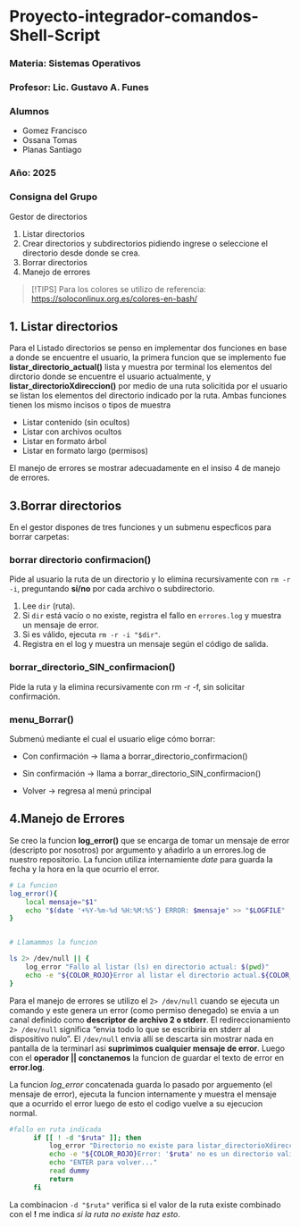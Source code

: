# Proyecto-integrador-comandos-Shell-Script

### Materia:  Sistemas Operativos

### Profesor: Lic. Gustavo A. Funes 

### Alumnos 
- Gomez Francisco 
- Ossana Tomas
- Planas Santiago

### Año: 2025

### Consigna del Grupo
Gestor de directorios
1.  Listar directorios
2.  Crear directorios y subdirectorios pidiendo ingrese o seleccione el directorio desde donde se
crea.
3. Borrar directorios
4.  Manejo de errores

>[!TIPS] Para los colores se utilizo de referencia: https://soloconlinux.org.es/colores-en-bash/ 

## 1. Listar directorios
Para el Listado directorios se penso en implementar dos funciones en base a donde se encuentre el usuario, la primera funcion que se implemento fue __listar_directorio_actual()__ lista y muestra por terminal los elementos del dirctorio donde se encuentre el usuario actualmente, y __listar_directorioXdireccion()__ por medio de una ruta solicitida por el usuario se listan los elementos del directorio indicado por la ruta. Ambas funciones tienen los mismo incisos o tipos de muestra
- Listar contenido (sin ocultos)
- Listar con archivos ocultos
- Listar en formato árbol
- Listar en formato largo (permisos)

El manejo de errores se mostrar adecuadamente en el insiso 4 de manejo de errores.


## 3.Borrar directorios
En el gestor dispones de tres funciones y un submenu especficos para borrar carpetas:
### borrar directorio confirmacion()
Pide al usuario la ruta de un directorio y lo elimina recursivamente con `rm -r -i`, preguntando **sí/no** por cada archivo o subdirectorio.
  1. Lee `dir` (ruta).  
  2. Si `dir` está vacío o no existe, registra el fallo en `errores.log` y muestra un mensaje de error.  
  3. Si es válido, ejecuta `rm -r -i "$dir"`.  
  4. Registra en el log y muestra un mensaje según el código de salida.  


### borrar_directorio_SIN_confirmacion()
Pide la ruta y la elimina recursivamente con rm -r -f, sin solicitar confirmación.


### menu_Borrar()
Submenú mediante el cual el usuario elige cómo borrar:

- Con confirmación → llama a borrar_directorio_confirmacion()

- Sin confirmación → llama a borrar_directorio_SIN_confirmacion()

- Volver → regresa al menú principal



## 4.Manejo de Errores

Se creo la funcion __log_error()__ que se encarga de tomar un mensaje de error (descripto por nosotros) por argumento y añadirlo a un errores.log de nuestro repositorio. La funcion utiliza internamiente _date_ para guarda la fecha y la hora en la que ocurrio el error.

```bash
# La funcion 
log_error(){
    local mensaje="$1"
    echo "$(date '+%Y-%m-%d %H:%M:%S') ERROR: $mensaje" >> "$LOGFILE"
}


# Llamammos la funcion

ls 2> /dev/null || {
    log_error "Fallo al listar (ls) en directorio actual: $(pwd)"
    echo -e "${COLOR_ROJO}Error al listar el directorio actual.${COLOR_RESET}"
}
```
Para el manejo de errores se utilizo el `2> /dev/null` cuando se ejecuta un comando y este genera un error (como permiso denegado) se envia a un canal definido como __descriptor de archivo 2 o stderr__.
El redireccionamiento `2> /dev/null` significa “envia todo lo que se escribiria en stderr al dispositivo nulo”. El `/dev/null` envia allí se descarta sin mostrar nada en pantalla de la terminarl asi __suprimimos cualquier mensaje de error__. Luego con el __operador || conctanemos__ la funcion de guardar el texto de error en __error.log__.

La funcion *log_error* concatenada guarda lo pasado por arguemento (el mensaje de error), ejecuta la funcion internamente y muestra el mensaje que a ocurrido el error luego de esto el codigo vuelve a su ejecucion normal.   

```bash
#fallo en ruta indicada
      if [[ ! -d "$ruta" ]]; then
          log_error "Directorio no existe para listar_directorioXdireccion(): '$ruta'"  
          echo -e "${COLOR_ROJO}Error: '$ruta' no es un directorio valido."
          echo "ENTER para volver..." 
          read dummy
          return
      fi
```
La combinacion `-d "$ruta"` verifica si el valor de la ruta existe combinado con el __!__ me indica _si la ruta no existe haz esto_.

